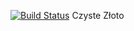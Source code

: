[![Build Status](https://img.shields.io/badge/z%C5%82oty-kod-yellow)](https://img.shields.io/badge/z%C5%82oty-kod-yellow)
Czyste Złoto
